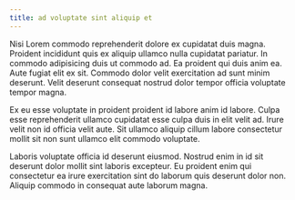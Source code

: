 ```yaml
---
title: ad voluptate sint aliquip et
---
```


Nisi Lorem commodo reprehenderit dolore ex cupidatat duis magna. Proident incididunt quis ex aliquip ullamco nulla cupidatat pariatur. In commodo adipisicing duis ut commodo ad. Ea proident qui duis anim ea. Aute fugiat elit ex sit. Commodo dolor velit exercitation ad sunt minim deserunt. Velit deserunt consequat nostrud dolor tempor officia voluptate tempor magna.

Ex eu esse voluptate in proident proident id labore anim id labore. Culpa esse reprehenderit ullamco cupidatat esse culpa duis in elit velit ad. Irure velit non id officia velit aute. Sit ullamco aliquip cillum labore consectetur mollit sit non sunt ullamco elit commodo voluptate.

Laboris voluptate officia id deserunt eiusmod. Nostrud enim in id sit deserunt dolor mollit sint laboris excepteur. Eu proident enim qui consectetur ea irure exercitation sint do laborum quis deserunt dolor non. Aliquip commodo in consequat aute laborum magna.